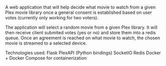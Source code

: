 A web application that will help decide what movie to watch from a given Plex movie library once a general consent is established based on user votes (currently only working for two voters).

The application will select a random movie from a given Plex library. It will then receive client submited votes (yes or no) and store them into a redis queue. Once an agreement is reached on what movie to watch, the chosen movie is streamed to a selected device.

Technologies used:
Flask
PlexAPI (Python bindings)
SocketIO
Redis
Docker + Docker Compose for containerization